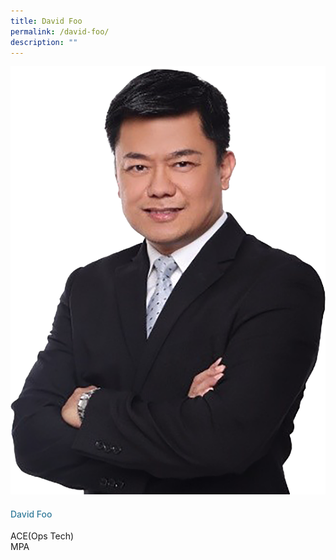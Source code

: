 ```yaml
---
title: David Foo
permalink: /david-foo/
description: ""
---
```

<div class="row">
<div class="col is-3">
<img src="/images/Speakers_23/Session1p1/david foo.png">
</div>
<div class="col is-9 speaker-details">
<h4>David Foo</h4>
<p>ACE(Ops Tech)<br> MPA
</p>
<p></p>
</div>
</div>
					
					
					
					
<style type="text/css"> 
    .is-left{
      text-align: left;
    }
    h4{
      font-weight: 500; 
      color: #337B9A !important;
    }
     .speaker-details p { text-align: justified; }
  </style>
